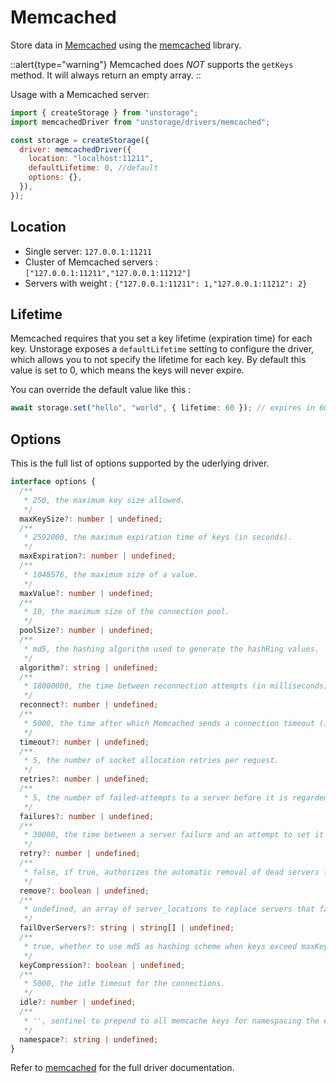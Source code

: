 # Memcached

Store data in [Memcached](https://memcached.org/) using the [memcached](https://github.com/3rd-Eden/memcached) library.

::alert{type="warning"}
Memcached does _NOT_ supports the `getKeys` method. It will always return an empty array.
::

Usage with a Memcached server:

```js
import { createStorage } from "unstorage";
import memcachedDriver from "unstorage/drivers/memcached";

const storage = createStorage({
  driver: memcachedDriver({
    location: "localhost:11211",
    defaultLifetime: 0, //default
    options: {},
  }),
});
```

## Location

- Single server: `127.0.0.1:11211`
- Cluster of Memcached servers : `["127.0.0.1:11211","127.0.0.1:11212"]`
- Servers with weight : `{"127.0.0.1:11211": 1,"127.0.0.1:11212": 2}`

## Lifetime

Memcached requires that you set a key lifetime (expiration time) for each key. Unstorage exposes a `defaultLifetime` setting to configure the driver,
which allows you to not specify the lifetime for each key. By default this value is set to 0, which means the keys will never expire.

You can override the default value like this :

```ts
await storage.set("hello", "world", { lifetime: 60 }); // expires in 60 seconds
```

## Options

This is the full list of options supported by the uderlying driver.

```ts
interface options {
  /**
   * 250, the maximum key size allowed.
   */
  maxKeySize?: number | undefined;
  /**
   * 2592000, the maximum expiration time of keys (in seconds).
   */
  maxExpiration?: number | undefined;
  /**
   * 1048576, the maximum size of a value.
   */
  maxValue?: number | undefined;
  /**
   * 10, the maximum size of the connection pool.
   */
  poolSize?: number | undefined;
  /**
   * md5, the hashing algorithm used to generate the hashRing values.
   */
  algorithm?: string | undefined;
  /**
   * 18000000, the time between reconnection attempts (in milliseconds).
   */
  reconnect?: number | undefined;
  /**
   * 5000, the time after which Memcached sends a connection timeout (in milliseconds).
   */
  timeout?: number | undefined;
  /**
   * 5, the number of socket allocation retries per request.
   */
  retries?: number | undefined;
  /**
   * 5, the number of failed-attempts to a server before it is regarded as 'dead'.
   */
  failures?: number | undefined;
  /**
   * 30000, the time between a server failure and an attempt to set it up back in service.
   */
  retry?: number | undefined;
  /**
   * false, if true, authorizes the automatic removal of dead servers from the pool.
   */
  remove?: boolean | undefined;
  /**
   * undefined, an array of server_locations to replace servers that fail and that are removed from the consistent hashing scheme.
   */
  failOverServers?: string | string[] | undefined;
  /**
   * true, whether to use md5 as hashing scheme when keys exceed maxKeySize.
   */
  keyCompression?: boolean | undefined;
  /**
   * 5000, the idle timeout for the connections.
   */
  idle?: number | undefined;
  /**
   * '', sentinel to prepend to all memcache keys for namespacing the entries.
   */
  namespace?: string | undefined;
}
```

Refer to [memcached](https://github.com/3rd-Eden/memcached) for the full driver documentation.
